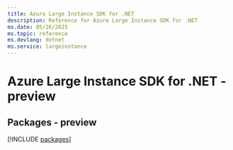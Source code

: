 ```yaml
---
title: Azure Large Instance SDK for .NET
description: Reference for Azure Large Instance SDK for .NET
ms.date: 05/26/2025
ms.topic: reference
ms.devlang: dotnet
ms.service: largeinstance
---
```

# Azure Large Instance SDK for .NET - preview
## Packages - preview
[!INCLUDE [packages](large-instance-index.md)]